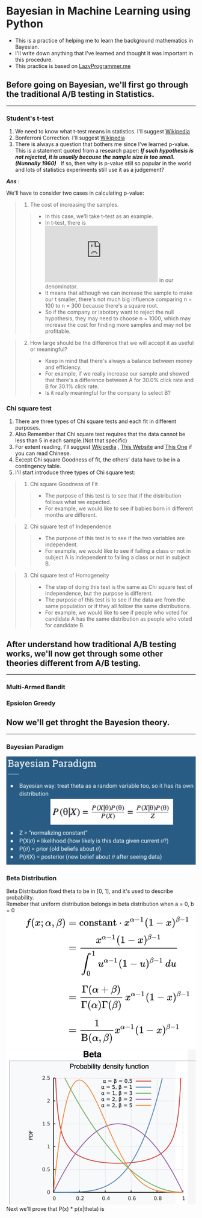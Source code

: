 # Bayesian in Machine Learning using Python
* This is a practice of helping me to learn the background mathematics in Bayesian.
* I'll write down anything that I've learned and thought it was important in this procedure. 
* This practice is based on [LazyProgrammer.me](https://github.com/lazyprogrammer)

## Before going on Bayesian, we'll first go through the traditional A/B testing in Statistics.
***
### Student's t-test
1. We need to know what t-test means in statistics. I'll suggest [Wikipedia](https://en.wikipedia.org/wiki/Student%27s_t-test)
2. Bonferroni Correction. I'll suggest [Wikipedia](https://en.wikipedia.org/wiki/Bonferroni_correction)
4. There is always a question that bothers me since I've learned p-value.  
This is a statement quoted from a research paper: **_If such hypothesis is not rejected, it is usually because the sample size is too small.(Nunnally 1960)_**  
If so, then why is p-value still so popular in the world and lots of statistics experiments still use it as a judgement?

__*Ans*__ : 

We'll have to consider two cases in calculating p-value: 
> 1. The cost of increasing the samples.  
> >* In this case, we'll take t-test as an example.   
> >* In t-test, there is ![sqrt(n)](https://latex.codecogs.com/gif.latex?%5Csqrt%7Bn%7D) in our denominator.  
> >* It means that although we can increase the sample to make our t smaller, there's not much big influence comparing n = 100 to n = 300 because there's a square root.   
> >* So if the company or labotory want to reject the null hypothesis, they may need to choose n = 1000, which may increase the cost for finding more samples and may not be profitable.  

> 2. How large should be the difference that we will accept it as useful or meaningful?  
> >* Keep in mind that there's always a balance between money and efficiency.  
> >* For example, if we really increase our sample and showed that there's a difference between A for 30.0% click rate and B for 30.1% click rate.  
> >* Is it really meaningful for the company to select B?  


### Chi square test  
1. There are three types of Chi square tests and each fit in different purposes.  
2. Also Remember that Chi square test requires that the data cannot be less than 5 in each sample.(Not that specific)  
3. For extent reading, I'll suggest [Wikipedia](https://en.wikipedia.org/wiki/Chi-squared_test) , [This Website](http://www.ling.upenn.edu/~clight/chisquared.htm) and [This One](http://yashi4sale.pixnet.net/blog/post/45635923-淺談卡方檢定) if you can read Chinese.  
4. Except Chi square Goodness of fit, the others' data have to be in a contingency table.  
5. I'll start introduce three types of Chi square test:  
> 1. Chi square Goodness of Fit  
> >* The purpose of this test is to see that if the distribution follows what we expected.   
> >* For example, we would like to see if babies born in different months are different.  

> 2. Chi square test of Independence  
> >* The purpose of this test is to see if the two variables are independent.   
> >* For example, we would like to see if failing a class or not in subject A is independent to failing a class or not in subject B. 

> 3. Chi square test of Homogeneity
> >* The step of doing this test is the same as Chi square test of Independence, but the purpose is different.  
> >* The purpose of this test is to see if the data are from the same population or if they all follow the same distributions.  
> >* For example, we would like to see if people who voted for candidate A has the same distribution as people who voted for candidate B.  

## After understand how traditional A/B testing works, we'll now get through some other theories different from A/B testing.
***
### Multi-Armed Bandit

### Epsiolon Greedy


## Now we'll get throght the Bayesion theory.
***
### Bayesian Paradigm
![image](https://github.com/alexyin2/Bayesian-in-Python/blob/master/Image/BayesianParadigm.png)
### Beta Distribution
Beta Distribution fixed theta to be in [0, 1], and it's used to describe probability.  
Remeber that uniform distribution belongs in beta distribution when a = 0, b = 0
![image](https://github.com/alexyin2/Bayesian-in-Python/blob/master/Image/BetaFormula.png)
![image](https://github.com/alexyin2/Bayesian-in-Python/blob/master/Image/BetaPDF.png)
Next we'll prove that P(x) * p(x|theta) is
